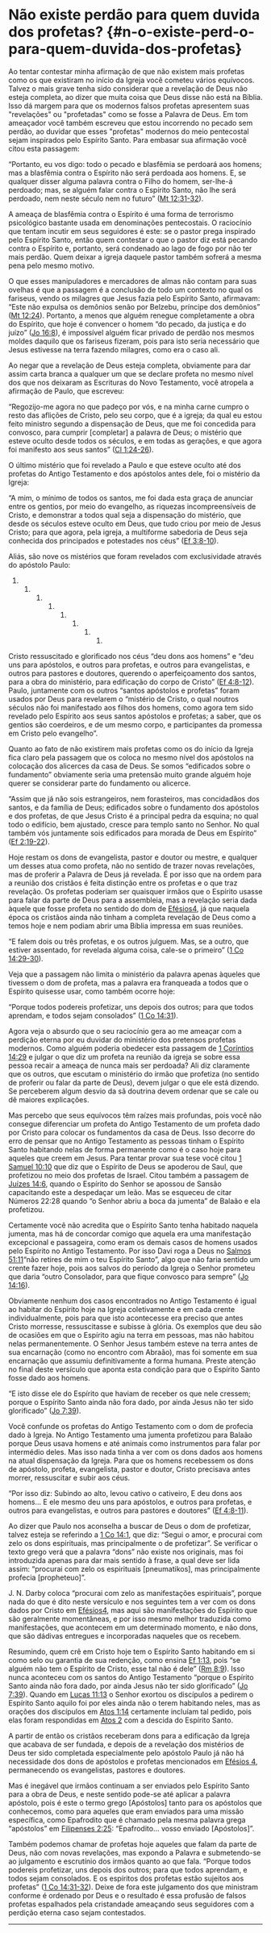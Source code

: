 # Não existe perdão para quem duvida dos profetas? {#n-o-existe-perd-o-para-quem-duvida-dos-profetas}

Ao tentar contestar minha afirmação de que não existem mais profetas como os que existiram no início da Igreja você cometeu vários equívocos. Talvez o mais grave tenha sido considerar que a revelação de Deus não esteja completa, ao dizer que muita coisa que Deus disse não está na Bíblia. Isso dá margem para que os modernos falsos profetas apresentem suas &quot;revelações&quot; ou &quot;profetadas&quot; como se fosse a Palavra de Deus. Em tom ameaçador você também escreveu que estou incorrendo no pecado sem perdão, ao duvidar que esses &quot;profetas&quot; modernos do meio pentecostal sejam inspirados pelo Espírito Santo. Para embasar sua afirmação você citou esta passagem:

“Portanto, eu vos digo: todo o pecado e blasfêmia se perdoará aos homens; mas a blasfêmia contra o Espírito não será perdoada aos homens. E, se qualquer disser alguma palavra contra o Filho do homem, ser-lhe-á perdoado; mas, se alguém falar contra o Espírito Santo, não lhe será perdoado, nem neste século nem no futuro” ([Mt 12:31-32](http://bibliaonline.com.br/acf/mt/12/31-32)).

A ameaça de blasfêmia contra o Espírito é uma forma de terrorismo psicológico bastante usada em denominações pentecostais. O raciocínio que tentam incutir em seus seguidores é este: se o pastor prega inspirado pelo Espírito Santo, então quem contestar o que o pastor diz está pecando contra o Espírito e, portanto, será condenado ao lago de fogo por não ter mais perdão. Quem deixar a igreja daquele pastor também sofrerá a mesma pena pelo mesmo motivo.

O que esses manipuladores e mercadores de almas não contam para suas ovelhas é que a passagem é a conclusão de todo um contexto no qual os fariseus, vendo os milagres que Jesus fazia pelo Espírito Santo, afirmavam: “Este não expulsa os demônios senão por Belzebu, príncipe dos demônios” ([Mt 12:24](http://bibliaonline.com.br/acf/mt/12/24)). Portanto, a menos que alguém renegue completamente a obra do Espírito, que hoje é convencer o homem “do pecado, da justiça e do juízo” ([Jo 16:8](http://bibliaonline.com.br/acf/jo/16/8)), é impossível alguém ficar privado de perdão nos mesmos moldes daquilo que os fariseus fizeram, pois para isto seria necessário que Jesus estivesse na terra fazendo milagres, como era o caso ali.

Ao negar que a revelação de Deus esteja completa, obviamente para dar assim carta branca a qualquer um que se declare profeta no mesmo nível dos que nos deixaram as Escrituras do Novo Testamento, você atropela a afirmação de Paulo, que escreveu:

“Regozijo-me agora no que padeço por vós, e na minha carne cumpro o resto das aflições de Cristo, pelo seu corpo, que é a igreja; da qual eu estou feito ministro segundo a dispensação de Deus, que me foi concedida para convosco, para cumprir [completar] a palavra de Deus; o mistério que esteve oculto desde todos os séculos, e em todas as gerações, e que agora foi manifesto aos seus santos” ([Cl 1:24-26](http://bibliaonline.com.br/acf/cl/1/24-26)).

O último mistério que foi revelado a Paulo e que esteve oculto até dos profetas do Antigo Testamento e dos apóstolos antes dele, foi o mistério da Igreja:

“A mim, o mínimo de todos os santos, me foi dada esta graça de anunciar entre os gentios, por meio do evangelho, as riquezas incompreensíveis de Cristo, e demonstrar a todos qual seja a dispensação do mistério, que desde os séculos esteve oculto em Deus, que tudo criou por meio de Jesus Cristo; para que agora, pela igreja, a multiforme sabedoria de Deus seja conhecida dos principados e potestades nos céus” ([Ef 3:8-10](http://bibliaonline.com.br/acf/ef/3/8-10)).

Aliás, são nove os mistérios que foram revelados com exclusividade através do apóstolo Paulo:

1.  1.  1.  1.  1.  1.  1.  1.  

Cristo ressuscitado e glorificado nos céus “deu dons aos homens” e “deu uns para apóstolos, e outros para profetas, e outros para evangelistas, e outros para pastores e doutores, querendo o aperfeiçoamento dos santos, para a obra do ministério, para edificação do corpo de Cristo” ([Ef 4:8-12](http://bibliaonline.com.br/acf/ef/4/8-12)). Paulo, juntamente com os outros “santos apóstolos e profetas” foram usados por Deus para revelarem o “mistério de Cristo, o qual noutros séculos não foi manifestado aos filhos dos homens, como agora tem sido revelado pelo Espírito aos seus santos apóstolos e profetas; a saber, que os gentios são coerdeiros, e de um mesmo corpo, e participantes da promessa em Cristo pelo evangelho”.

Quanto ao fato de não existirem mais profetas como os do início da Igreja fica claro pela passagem que os coloca no mesmo nível dos apóstolos na colocação dos alicerces da casa de Deus. Se somos “edificados sobre o fundamento” obviamente seria uma pretensão muito grande alguém hoje querer se considerar parte do fundamento ou alicerce.

“Assim que já não sois estrangeiros, nem forasteiros, mas concidadãos dos santos, e da família de Deus; edificados sobre o fundamento dos apóstolos e dos profetas, de que Jesus Cristo é a principal pedra da esquina; no qual todo o edifício, bem ajustado, cresce para templo santo no Senhor. No qual também vós juntamente sois edificados para morada de Deus em Espírito” ([Ef 2:19-22](http://bibliaonline.com.br/acf/ef/2/19-22)).

Hoje restam os dons de evangelista, pastor e doutor ou mestre, e qualquer um desses atua como profeta, não no sentido de trazer novas revelações, mas de proferir a Palavra de Deus já revelada. É por isso que na ordem para a reunião dos cristãos é feita distinção entre os profetas e o que traz revelação. Os profetas poderiam ser quaisquer irmãos que o Espírito usasse para falar da parte de Deus para a assembleia, mas a revelação seria dada àquele que fosse profeta no sentido do dom de [Efésios4](http://bibliaonline.com.br/acf/ef/4), já que naquela época os cristãos ainda não tinham a completa revelação de Deus como a temos hoje e nem podiam abrir uma Bíblia impressa em suas reuniões.

“E falem dois ou três profetas, e os outros julguem. Mas, se a outro, que estiver assentado, for revelada alguma coisa, cale-se o primeiro” ([1 Co 14:29-30](http://bibliaonline.com.br/acf/1co/14/29-30)).

Veja que a passagem não limita o ministério da palavra apenas àqueles que tivessem o dom de profeta, mas a palavra era franqueada a todos que o Espírito quisesse usar, como também ocorre hoje:

“Porque todos podereis profetizar, uns depois dos outros; para que todos aprendam, e todos sejam consolados” ([1 Co 14:31](http://bibliaonline.com.br/acf/1co/14/31)).

Agora veja o absurdo que o seu raciocínio gera ao me ameaçar com a perdição eterna por eu duvidar do ministério dos pretensos profetas modernos. Como alguém poderia obedecer esta passagem de [1 Coríntios 14:29](http://bibliaonline.com.br/acf/1co/14/29) e julgar o que diz um profeta na reunião da igreja se sobre essa pessoa recair a ameaça de nunca mais ser perdoada? Ali diz claramente que os outros, que escutam o ministério do irmão que profetiza (no sentido de proferir ou falar da parte de Deus), devem julgar o que ele está dizendo. Se perceberem algum desvio da sã doutrina devem ordenar que se cale ou dê maiores explicações.

Mas percebo que seus equívocos têm raízes mais profundas, pois você não consegue diferenciar um profeta do Antigo Testamento de um profeta dado por Cristo para colocar os fundamentos da casa de Deus. Isso decorre do erro de pensar que no Antigo Testamento as pessoas tinham o Espírito Santo habitando nelas de forma permanente como é o caso hoje para aqueles que creem em Jesus. Para tentar provar sua tese você citou [1 Samuel 10:10](http://bibliaonline.com.br/acf/1sm/10/10) que diz que o Espírito de Deus se apoderou de Saul, que profetizou no meio dos profetas de Israel. Citou também a passagem de [Juízes 14:6](http://bibliaonline.com.br/acf/jz/14/6), quando o Espírito do Senhor se apossou de Sansão capacitando este a despedaçar um leão. Mas se esqueceu de citar Números 22:28 quando “o Senhor abriu a boca da jumenta” de Balaão e ela profetizou.

Certamente você não acredita que o Espírito Santo tenha habitado naquela jumenta, mas há de concordar comigo que aquela era uma manifestação excepcional e passageira, como eram os demais casos de homens usados pelo Espírito no Antigo Testamento. Por isso Davi roga a Deus no [Salmos 51:11](http://bibliaonline.com.br/acf/sl/51/11)“não retires de mim o teu Espírito Santo”, algo que não faria sentido um crente fazer hoje, pois aos salvos do período da Igreja o Senhor prometeu que daria “outro Consolador, para que fique convosco para sempre” ([Jo 14:16](http://bibliaonline.com.br/acf/jo/14/16)).

Obviamente nenhum dos casos encontrados no Antigo Testamento é igual ao habitar do Espírito hoje na Igreja coletivamente e em cada crente individualmente, pois para que isto acontecesse era preciso que antes Cristo morresse, ressuscitasse e subisse à glória. Os exemplos que deu são de ocasiões em que o Espírito agiu na terra em pessoas, mas não habitou nelas permanentemente. O Senhor Jesus também esteve na terra antes de sua encarnação (como no encontro com Abraão), mas foi somente em sua encarnação que assumiu definitivamente a forma humana. Preste atenção no final deste versículo que aponta esta condição para que o Espírito Santo fosse dado aos homens.

“E isto disse ele do Espírito que haviam de receber os que nele cressem; porque o Espírito Santo ainda não fora dado, por ainda Jesus não ter sido glorificado” ([Jo 7:39](http://bibliaonline.com.br/acf/jo/7/39)).

Você confunde os profetas do Antigo Testamento com o dom de profecia dado à Igreja. No Antigo Testamento uma jumenta profetizou para Balaão porque Deus usava homens e até animais como instrumentos para falar por intermédio deles. Mas isso nada tinha a ver com os dons dados aos homens na atual dispensação da Igreja. Para que os homens recebessem os dons de apóstolo, profeta, evangelista, pastor e doutor, Cristo precisava antes morrer, ressuscitar e subir aos céus.

“Por isso diz: Subindo ao alto, levou cativo o cativeiro, E deu dons aos homens... E ele mesmo deu uns para apóstolos, e outros para profetas, e outros para evangelistas, e outros para pastores e doutores” ([Ef 4:8-11](http://bibliaonline.com.br/acf/ef/4/8-11)).

Ao dizer que Paulo nos aconselha a buscar de Deus o dom de profetizar, talvez esteja se referindo a [1 Co 14:1](http://bibliaonline.com.br/acf/1co/14/1), que diz: “Segui o amor, e procurai com zelo os dons espirituais, mas principalmente o de profetizar”. Se verificar o texto grego verá que a palavra “dons” não existe nos originais, mas foi introduzida apenas para dar mais sentido à frase, a qual deve ser lida assim: “procurai com zelo os espirituais [pneumatikos], mas principalmente profecia [propheteuo]”.

J. N. Darby coloca “procurai com zelo as manifestações espirituais”, porque nada do que é dito neste versículo e nos seguintes tem a ver com os dons dados por Cristo em [Efésios4](http://bibliaonline.com.br/acf/ef/4), mas aqui são manifestações do Espírito que são geralmente momentâneas, e por isso mesmo melhor traduzida como manifestações, que acontecem em um determinado momento, e não dons, que são dádivas entregues e incorporadas naqueles que os recebem.

Resumindo, quem crê em Cristo hoje tem o Espírito Santo habitando em si como selo ou garantia de sua redenção, como ensina [Ef 1:13](http://bibliaonline.com.br/acf/ef/1/13), pois “se alguém não tem o Espírito de Cristo, esse tal não é dele” ([Rm 8:9](http://bibliaonline.com.br/acf/rm/8/9)). Isso nunca aconteceu com os santos do Antigo Testamento “porque o Espírito Santo ainda não fora dado, por ainda Jesus não ter sido glorificado” ([Jo 7:39](http://bibliaonline.com.br/acf/jo/7/39)). Quando em [Lucas 11:13](http://bibliaonline.com.br/acf/lc/11/13) o Senhor exortou os discípulos a pedirem o Espírito Santo aquilo foi por eles ainda não o terem habitando neles, mas as orações dos discípulos em [Atos 1:14](http://bibliaonline.com.br/acf/atos/1/14) certamente incluíam tal pedido, pois elas foram respondidas em [Atos 2](http://bibliaonline.com.br/acf/atos/2) com a descida do Espírito Santo.

A partir de então os cristãos receberam dons para a edificação da Igreja que acabava de ser fundada, e depois de a revelação dos mistérios de Deus ter sido completada especialmente pelo apóstolo Paulo já não há necessidade dos dons de apóstolos e profetas mencionados em [Efésios 4](http://bibliaonline.com.br/acf/ef/4), permanecendo os evangelistas, pastores e doutores.

Mas é inegável que irmãos continuam a ser enviados pelo Espírito Santo para a obra de Deus, e neste sentido pode-se até aplicar a palavra apóstolo, pois é este o termo grego [Apóstolos] tanto para os apóstolos que conhecemos, como para aqueles que eram enviados para uma missão específica, como Epafrodito que é chamado pela mesma palavra grega “apóstolos” em [Filipenses 2:25](http://bibliaonline.com.br/acf/fp/2/25): “Epafrodito... vosso enviado [Apóstolos]”.

Também podemos chamar de profetas hoje aqueles que falam da parte de Deus, não com novas revelações, mas expondo a Palavra e submetendo-se ao julgamento e escrutínio dos irmãos quanto ao que fala. “Porque todos podereis profetizar, uns depois dos outros; para que todos aprendam, e todos sejam consolados. E os espíritos dos profetas estão sujeitos aos profetas” ([1 Co 14:31-32](http://bibliaonline.com.br/acf/1co/14/31-32)). Deixe de fora este julgamento dos que ministram conforme é ordenado por Deus e o resultado é essa profusão de falsos profetas espalhados pela cristandade ameaçando seus seguidores com a perdição eterna caso sejam contestados.

*****